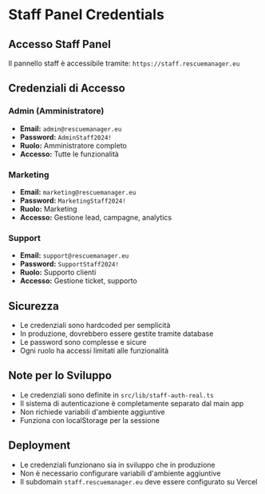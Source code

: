# Staff Panel Credentials

## Accesso Staff Panel

Il pannello staff è accessibile tramite: `https://staff.rescuemanager.eu`

## Credenziali di Accesso

### Admin (Amministratore)
- **Email:** `admin@rescuemanager.eu`
- **Password:** `AdminStaff2024!`
- **Ruolo:** Amministratore completo
- **Accesso:** Tutte le funzionalità

### Marketing
- **Email:** `marketing@rescuemanager.eu`
- **Password:** `MarketingStaff2024!`
- **Ruolo:** Marketing
- **Accesso:** Gestione lead, campagne, analytics

### Support
- **Email:** `support@rescuemanager.eu`
- **Password:** `SupportStaff2024!`
- **Ruolo:** Supporto clienti
- **Accesso:** Gestione ticket, supporto

## Sicurezza

- Le credenziali sono hardcoded per semplicità
- In produzione, dovrebbero essere gestite tramite database
- Le password sono complesse e sicure
- Ogni ruolo ha accessi limitati alle funzionalità

## Note per lo Sviluppo

- Le credenziali sono definite in `src/lib/staff-auth-real.ts`
- Il sistema di autenticazione è completamente separato dal main app
- Non richiede variabili d'ambiente aggiuntive
- Funziona con localStorage per la sessione

## Deployment

- Le credenziali funzionano sia in sviluppo che in produzione
- Non è necessario configurare variabili d'ambiente aggiuntive
- Il subdomain `staff.rescuemanager.eu` deve essere configurato su Vercel
